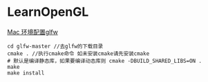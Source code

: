 # LearnOpenGL
[Mac 环境配置glfw](http://www.glfw.org/download.html)
```
cd glfw-master //去glfw的下载目录
cmake . //执行cmake命令 如未安装cmake请先安装cmake
# 默认是编译静态库，如果要编译动态库则 cmake -DBUILD_SHARED_LIBS=ON .
make
make install
```
